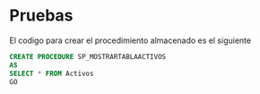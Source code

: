 # Pruebas

El codigo para crear el procedimiento almacenado es el siguiente 

```sql
CREATE PROCEDURE SP_MOSTRARTABLAACTIVOS
AS
SELECT * FROM Activos
GO
